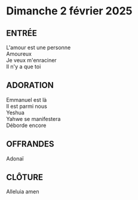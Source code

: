 # Dimanche 2 février 2025

## ENTRÉE
L'amour est une personne  
Amoureux   
Je veux m'enraciner  
Il n'y a que toi  

## ADORATION
Emmanuel est là  
Il est parmi nous  
Yeshua  
Yahwe se manifestera  
Déborde encore 

## OFFRANDES
Adonaï 

## CLÔTURE
Alleluia amen

